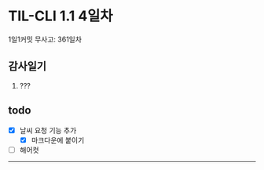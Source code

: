 # TIL-CLI 1.1 4일차

1일1커밋 무사고: 361일차

## 감사일기

1. ???

## todo

- [x] 날씨 요청 기능 추가
  - [x] 마크다운에 붙이기
- [ ] 해어컷

---
